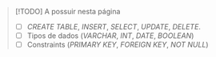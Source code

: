 >[!TODO] A possuir nesta página
>- [ ] *CREATE TABLE*, *INSERT*, *SELECT*, *UPDATE*, *DELETE*.
>- [ ] Tipos de dados (*VARCHAR*, *INT*, *DATE*, *BOOLEAN*)
>- [ ] Constraints (*PRIMARY KEY*, *FOREIGN KEY*, *NOT NULL*)
